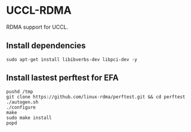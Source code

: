 # UCCL-RDMA

RDMA support for UCCL.

## Install dependencies
```
sudo apt-get install libibverbs-dev libpci-dev -y
```

## Install lastest perftest for EFA
```
pushd /tmp
git clone https://github.com/linux-rdma/perftest.git && cd perftest
./autogen.sh
./configure
make
sudo make install
popd
```